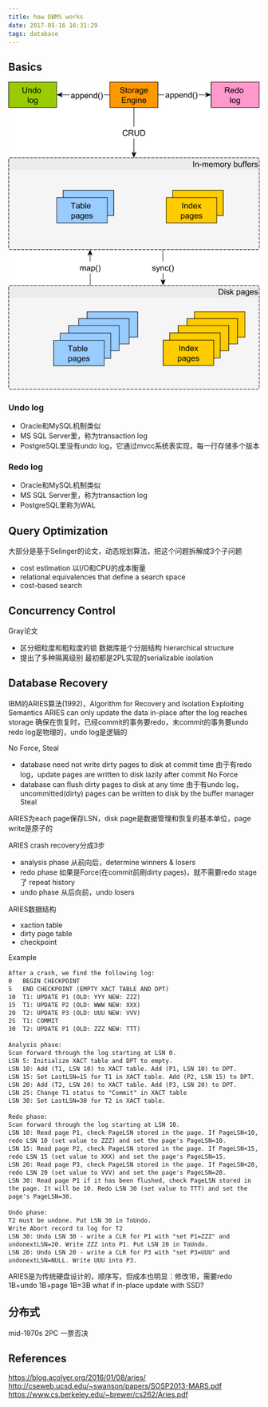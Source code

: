 ```yaml
---
title: how DBMS works
date: 2017-05-16 16:31:29
tags: database
---
```


## Basics

![dbms](https://github.com/funkygao/blogassets/blob/master/img/datastructuredb1.png?raw=true)

### Undo log

- Oracle和MySQL机制类似
- MS SQL Server里，称为transaction log
- PostgreSQL里没有undo log，它通过mvcc系统表实现，每一行存储多个版本

### Redo log

- Oracle和MySQL机制类似
- MS SQL Server里，称为transaction log
- PostgreSQL里称为WAL

## Query Optimization

大部分是基于Selinger的论文，动态规划算法，把这个问题拆解成3个子问题
- cost estimation
  以I/O和CPU的成本衡量
- relational equivalences that define a search space
- cost-based search

## Concurrency Control

Gray论文
- 区分细粒度和粗粒度的锁
  数据库是个分层结构 hierarchical structure
- 提出了多种隔离级别
  最初都是2PL实现的serializable isolation

## Database Recovery

IBM的ARIES算法(1992)，Algorithm for Recovery and Isolation Exploiting Semantics
ARIES can only update the data in-place after the log reaches storage
确保在恢复时，已经commit的事务要redo，未commit的事务要undo
redo log是物理的，undo log是逻辑的

No Force, Steal
- database need not write dirty pages to disk at commit time
  由于有redo log，update pages are written to disk lazily after commit
  No Force
- database can flush dirty pages to disk at any time
  由于有undo log，uncommitted(dirty) pages can be written to disk by the buffer manager
  Steal

ARIES为each page保存LSN，disk page是数据管理和恢复的基本单位，page write是原子的

ARIES crash recovery分成3步
- analysis phase
  从前向后，determine winners & losers
- redo phase
  如果是Force(在commit前刷dirty pages)，就不需要redo stage了
  repeat history
- undo phase
  从后向前，undo losers

ARIES数据结构
- xaction table
- dirty page table
- checkpoint

Example
```
After a crash, we find the following log:
0   BEGIN CHECKPOINT
5   END CHECKPOINT (EMPTY XACT TABLE AND DPT)
10  T1: UPDATE P1 (OLD: YYY NEW: ZZZ)
15  T1: UPDATE P2 (OLD: WWW NEW: XXX)
20  T2: UPDATE P3 (OLD: UUU NEW: VVV)
25  T1: COMMIT
30  T2: UPDATE P1 (OLD: ZZZ NEW: TTT)

Analysis phase:
Scan forward through the log starting at LSN 0.
LSN 5: Initialize XACT table and DPT to empty.
LSN 10: Add (T1, LSN 10) to XACT table. Add (P1, LSN 10) to DPT.
LSN 15: Set LastLSN=15 for T1 in XACT table. Add (P2, LSN 15) to DPT.
LSN 20: Add (T2, LSN 20) to XACT table. Add (P3, LSN 20) to DPT.
LSN 25: Change T1 status to "Commit" in XACT table
LSN 30: Set LastLSN=30 for T2 in XACT table.

Redo phase:
Scan forward through the log starting at LSN 10.
LSN 10: Read page P1, check PageLSN stored in the page. If PageLSN<10, redo LSN 10 (set value to ZZZ) and set the page's PageLSN=10.
LSN 15: Read page P2, check PageLSN stored in the page. If PageLSN<15, redo LSN 15 (set value to XXX) and set the page's PageLSN=15.
LSN 20: Read page P3, check PageLSN stored in the page. If PageLSN<20, redo LSN 20 (set value to VVV) and set the page's PageLSN=20.
LSN 30: Read page P1 if it has been flushed, check PageLSN stored in the page. It will be 10. Redo LSN 30 (set value to TTT) and set the page's PageLSN=30.

Undo phase:
T2 must be undone. Put LSN 30 in ToUndo.
Write Abort record to log for T2
LSN 30: Undo LSN 30 - write a CLR for P1 with "set P1=ZZZ" and undonextLSN=20. Write ZZZ into P1. Put LSN 20 in ToUndo.
LSN 20: Undo LSN 20 - write a CLR for P3 with "set P3=UUU" and undonextLSN=NULL. Write UUU into P3.
```

ARIES是为传统硬盘设计的，顺序写，但成本也明显：修改1B，需要redo 1B+undo 1B+page 1B=3B
what if in-place update with SSD?

## 分布式

mid-1970s 2PC 一票否决

## References

https://blog.acolyer.org/2016/01/08/aries/
http://cseweb.ucsd.edu/~swanson/papers/SOSP2013-MARS.pdf
https://www.cs.berkeley.edu/~brewer/cs262/Aries.pdf
